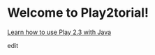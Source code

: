 Welcome to Play2torial!
=======================

[Learn how to use Play 2.3 with Java](https://github.com/YogoGit/play2torial/blob/master/JAVA.md)

edit
